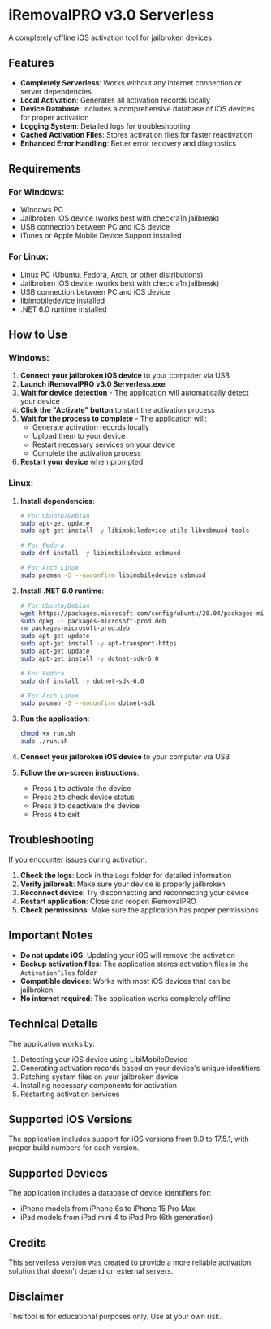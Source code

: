 # iRemovalPRO v3.0 Serverless

A completely offline iOS activation tool for jailbroken devices.

## Features

- **Completely Serverless**: Works without any internet connection or server dependencies
- **Local Activation**: Generates all activation records locally
- **Device Database**: Includes a comprehensive database of iOS devices for proper activation
- **Logging System**: Detailed logs for troubleshooting
- **Cached Activation Files**: Stores activation files for faster reactivation
- **Enhanced Error Handling**: Better error recovery and diagnostics

## Requirements

### For Windows:
- Windows PC
- Jailbroken iOS device (works best with checkra1n jailbreak)
- USB connection between PC and iOS device
- iTunes or Apple Mobile Device Support installed

### For Linux:
- Linux PC (Ubuntu, Fedora, Arch, or other distributions)
- Jailbroken iOS device (works best with checkra1n jailbreak)
- USB connection between PC and iOS device
- libimobiledevice installed
- .NET 6.0 runtime installed

## How to Use

### Windows:

1. **Connect your jailbroken iOS device** to your computer via USB
2. **Launch iRemovalPRO v3.0 Serverless.exe**
3. **Wait for device detection** - The application will automatically detect your device
4. **Click the "Activate" button** to start the activation process
5. **Wait for the process to complete** - The application will:
   - Generate activation records locally
   - Upload them to your device
   - Restart necessary services on your device
   - Complete the activation process
6. **Restart your device** when prompted

### Linux:

1. **Install dependencies**:
   ```bash
   # For Ubuntu/Debian
   sudo apt-get update
   sudo apt-get install -y libimobiledevice-utils libusbmuxd-tools

   # For Fedora
   sudo dnf install -y libimobiledevice usbmuxd

   # For Arch Linux
   sudo pacman -S --noconfirm libimobiledevice usbmuxd
   ```

2. **Install .NET 6.0 runtime**:
   ```bash
   # For Ubuntu/Debian
   wget https://packages.microsoft.com/config/ubuntu/20.04/packages-microsoft-prod.deb -O packages-microsoft-prod.deb
   sudo dpkg -i packages-microsoft-prod.deb
   rm packages-microsoft-prod.deb
   sudo apt-get update
   sudo apt-get install -y apt-transport-https
   sudo apt-get update
   sudo apt-get install -y dotnet-sdk-6.0

   # For Fedora
   sudo dnf install -y dotnet-sdk-6.0

   # For Arch Linux
   sudo pacman -S --noconfirm dotnet-sdk
   ```

3. **Run the application**:
   ```bash
   chmod +x run.sh
   sudo ./run.sh
   ```

4. **Connect your jailbroken iOS device** to your computer via USB

5. **Follow the on-screen instructions**:
   - Press `1` to activate the device
   - Press `2` to check device status
   - Press `3` to deactivate the device
   - Press `4` to exit

## Troubleshooting

If you encounter issues during activation:

1. **Check the logs**: Look in the `Logs` folder for detailed information
2. **Verify jailbreak**: Make sure your device is properly jailbroken
3. **Reconnect device**: Try disconnecting and reconnecting your device
4. **Restart application**: Close and reopen iRemovalPRO
5. **Check permissions**: Make sure the application has proper permissions

## Important Notes

- **Do not update iOS**: Updating your iOS will remove the activation
- **Backup activation files**: The application stores activation files in the `ActivationFiles` folder
- **Compatible devices**: Works with most iOS devices that can be jailbroken
- **No internet required**: The application works completely offline

## Technical Details

The application works by:

1. Detecting your iOS device using LibiMobileDevice
2. Generating activation records based on your device's unique identifiers
3. Patching system files on your jailbroken device
4. Installing necessary components for activation
5. Restarting activation services

## Supported iOS Versions

The application includes support for iOS versions from 9.0 to 17.5.1, with proper build numbers for each version.

## Supported Devices

The application includes a database of device identifiers for:
- iPhone models from iPhone 6s to iPhone 15 Pro Max
- iPad models from iPad mini 4 to iPad Pro (6th generation)

## Credits

This serverless version was created to provide a more reliable activation solution that doesn't depend on external servers.

## Disclaimer

This tool is for educational purposes only. Use at your own risk.
